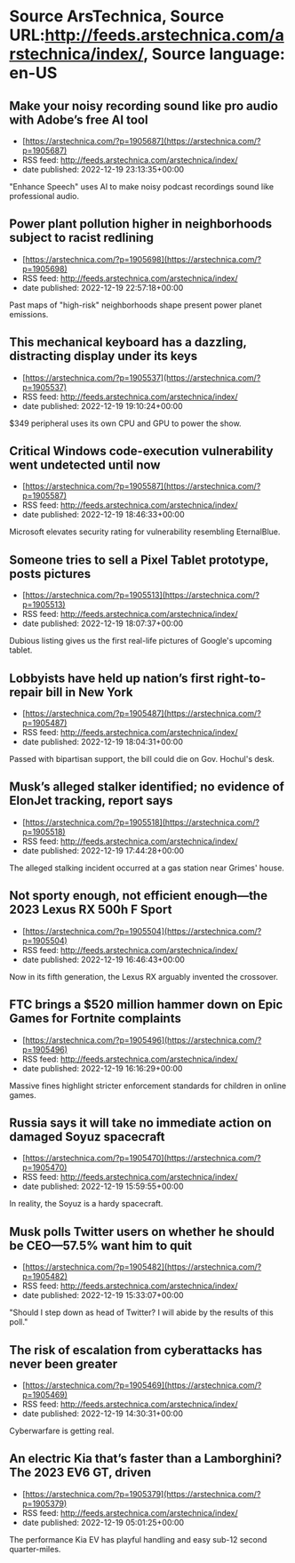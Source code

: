 # Source ArsTechnica, Source URL:http://feeds.arstechnica.com/arstechnica/index/, Source language: en-US

## Make your noisy recording sound like pro audio with Adobe’s free AI tool
 - [https://arstechnica.com/?p=1905687](https://arstechnica.com/?p=1905687)
 - RSS feed: http://feeds.arstechnica.com/arstechnica/index/
 - date published: 2022-12-19 23:13:35+00:00

"Enhance Speech" uses AI to make noisy podcast recordings sound like professional audio.

## Power plant pollution higher in neighborhoods subject to racist redlining
 - [https://arstechnica.com/?p=1905698](https://arstechnica.com/?p=1905698)
 - RSS feed: http://feeds.arstechnica.com/arstechnica/index/
 - date published: 2022-12-19 22:57:18+00:00

Past maps of "high-risk" neighborhoods shape present power planet emissions.

## This mechanical keyboard has a dazzling, distracting display under its keys
 - [https://arstechnica.com/?p=1905537](https://arstechnica.com/?p=1905537)
 - RSS feed: http://feeds.arstechnica.com/arstechnica/index/
 - date published: 2022-12-19 19:10:24+00:00

$349 peripheral uses its own CPU and GPU to power the show.

## Critical Windows code-execution vulnerability went undetected until now
 - [https://arstechnica.com/?p=1905587](https://arstechnica.com/?p=1905587)
 - RSS feed: http://feeds.arstechnica.com/arstechnica/index/
 - date published: 2022-12-19 18:46:33+00:00

Microsoft elevates security rating for vulnerability resembling EternalBlue.

## Someone tries to sell a Pixel Tablet prototype, posts pictures
 - [https://arstechnica.com/?p=1905513](https://arstechnica.com/?p=1905513)
 - RSS feed: http://feeds.arstechnica.com/arstechnica/index/
 - date published: 2022-12-19 18:07:37+00:00

Dubious listing gives us the first real-life pictures of Google's upcoming tablet.

## Lobbyists have held up nation’s first right-to-repair bill in New York
 - [https://arstechnica.com/?p=1905487](https://arstechnica.com/?p=1905487)
 - RSS feed: http://feeds.arstechnica.com/arstechnica/index/
 - date published: 2022-12-19 18:04:31+00:00

Passed with bipartisan support, the bill could die on Gov. Hochul's desk.

## Musk’s alleged stalker identified; no evidence of ElonJet tracking, report says
 - [https://arstechnica.com/?p=1905518](https://arstechnica.com/?p=1905518)
 - RSS feed: http://feeds.arstechnica.com/arstechnica/index/
 - date published: 2022-12-19 17:44:28+00:00

The alleged stalking incident occurred at a gas station near Grimes' house.

## Not sporty enough, not efficient enough—the 2023 Lexus RX 500h F Sport
 - [https://arstechnica.com/?p=1905504](https://arstechnica.com/?p=1905504)
 - RSS feed: http://feeds.arstechnica.com/arstechnica/index/
 - date published: 2022-12-19 16:46:43+00:00

Now in its fifth generation, the Lexus RX arguably invented the crossover.

## FTC brings a $520 million hammer down on Epic Games for Fortnite complaints
 - [https://arstechnica.com/?p=1905496](https://arstechnica.com/?p=1905496)
 - RSS feed: http://feeds.arstechnica.com/arstechnica/index/
 - date published: 2022-12-19 16:16:29+00:00

Massive fines highlight stricter enforcement standards for children in online games.

## Russia says it will take no immediate action on damaged Soyuz spacecraft
 - [https://arstechnica.com/?p=1905470](https://arstechnica.com/?p=1905470)
 - RSS feed: http://feeds.arstechnica.com/arstechnica/index/
 - date published: 2022-12-19 15:59:55+00:00

In reality, the Soyuz is a hardy spacecraft.

## Musk polls Twitter users on whether he should be CEO—57.5% want him to quit
 - [https://arstechnica.com/?p=1905482](https://arstechnica.com/?p=1905482)
 - RSS feed: http://feeds.arstechnica.com/arstechnica/index/
 - date published: 2022-12-19 15:33:07+00:00

"Should I step down as head of Twitter? I will abide by the results of this poll."

## The risk of escalation from cyberattacks has never been greater
 - [https://arstechnica.com/?p=1905469](https://arstechnica.com/?p=1905469)
 - RSS feed: http://feeds.arstechnica.com/arstechnica/index/
 - date published: 2022-12-19 14:30:31+00:00

Cyberwarfare is getting real.

## An electric Kia that’s faster than a Lamborghini? The 2023 EV6 GT, driven
 - [https://arstechnica.com/?p=1905379](https://arstechnica.com/?p=1905379)
 - RSS feed: http://feeds.arstechnica.com/arstechnica/index/
 - date published: 2022-12-19 05:01:25+00:00

The performance Kia EV has playful handling and easy sub-12 second quarter-miles.

